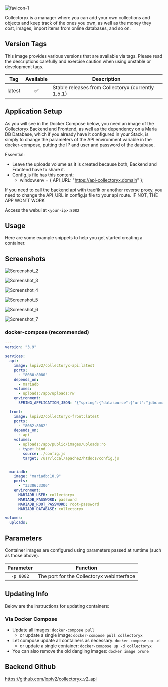 ![favicon-1](https://user-images.githubusercontent.com/58883759/199532747-fb997fdb-8551-46f9-9075-b3f64f57b4a2.png)

Collectoryx is a manager where you can add your own collections and objects and keep track of the ones you own, as well as the money they cost, images, import items from online databases, and so on.

## Version Tags

This image provides various versions that are available via tags. Please read the descriptions carefully and exercise caution when using unstable or development tags.

| Tag | Available | Description |
| :----: | :----: |--- |
| latest | ✅ | Stable releases from Collectoryx (currently 1.5.1) |

## Application Setup

As you will see in the Docker Compose below, you need an image of the Collectoryx Backend and Frontend, as well as the dependency on a Maria DB Database, which if you already have it configured in your Stack, is simply to change the parameters of the API environment variable in the docker-compose, putting the IP and user and password of the database.

Essential: 
- Leave the uploads volume as it is created because both, Backend and Frontend have to share it.
- Config.js file has this content: 
   - window.env = { API_URL: "https://api-collectoryx.domain" };

If you need to call the backend api with traefik or another reverse proxy, you need to change the API_URL in config.js file to your api route. IF NOT, THE APP WON´T WORK

Access the webui at `<your-ip>:8082`

## Usage

Here are some example snippets to help you get started creating a container.

## Screenshots

![Screenshot_2](https://user-images.githubusercontent.com/58883759/199770991-e580b849-efd6-4731-85d1-a81e42c886b5.png)

![Screenshot_3](https://user-images.githubusercontent.com/58883759/199771032-e7de364b-2302-4fcd-a630-8cb166712949.png)

![Screenshot_4](https://user-images.githubusercontent.com/58883759/199771142-dd8465fb-2465-4dfc-b70b-74d7e2a5b3cd.png)

![Screenshot_5](https://user-images.githubusercontent.com/58883759/199771173-f3117ca8-c00b-4c3e-ba1b-660b09253043.png)

![Screenshot_6](https://user-images.githubusercontent.com/58883759/199771191-e04f1543-3d56-41df-9eb1-f1050afa3ec2.png)

![Screenshot_7](https://user-images.githubusercontent.com/58883759/199771208-548e4987-f6b0-40c9-8f0e-9f199a43259d.png)

### docker-compose (recommended)

```yaml
---
version: "3.9"

services:
  api:
    image: lopiv2/collectoryx-api:latest
    ports:
      - "8080:8080"
    depends_on:
      - mariadb
    volumes:
      - uploads:/app/uploads:rw
    environment:
      SPRING_APPLICATION_JSON: '{"spring":{"datasource":{"url":"jdbc:mariadb://mariadb:3306/collectoryx", "username": "root", "password": "root-password"}},"collectoryx.upload-directory":"/app/uploads/"}'

  front:
    image: lopiv2/collectoryx-front:latest
    ports:
      - "8082:8082"
    depends_on:
      - api
    volumes:
      - uploads:/app/public/images/uploads:ro
      - type: bind
        source: ./config.js
        target: /usr/local/apache2/htdocs/config.js


  mariadb:
    image: "mariadb:10.9"
    ports:
      - "33306:3306"
    environment:
      MARIADB_USER: collectoryx
      MARIADB_PASSWORD: password
      MARIADB_ROOT_PASSWORD: root-password
      MARIADB_DATABASE: collectoryx

volumes:
  uploads:

```

## Parameters

Container images are configured using parameters passed at runtime (such as those above).

| Parameter | Function |
| :----: | --- |
| `-p 8082` | The port for the Collectoryx webinterface |

## Updating Info

Below are the instructions for updating containers:

### Via Docker Compose

* Update all images: `docker-compose pull`
  * or update a single image: `docker-compose pull collectoryx`
* Let compose update all containers as necessary: `docker-compose up -d`
  * or update a single container: `docker-compose up -d collectoryx`
* You can also remove the old dangling images: `docker image prune`

## Backend Github

https://github.com/lopiv2/collectoryx_v2_api
